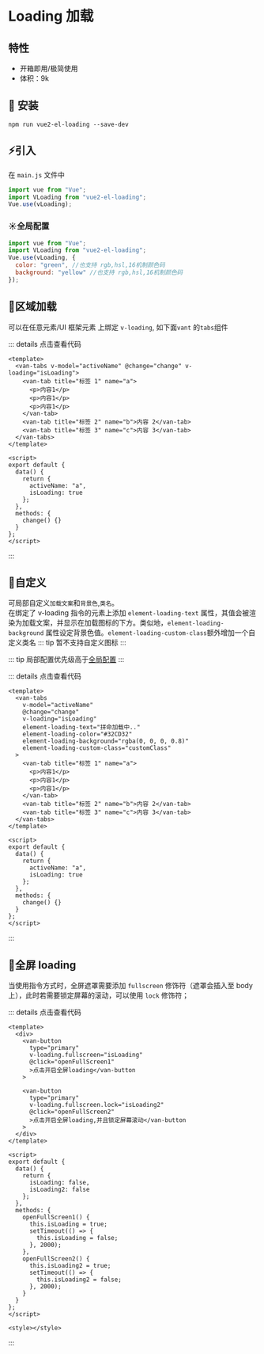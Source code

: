 # Loading 加载

## 特性

- 开箱即用/极简使用
- 体积：9k

## :popcorn: 安装

`npm run vue2-el-loading --save-dev`

## :zap:引入

在 `main.js` 文件中

```js
import vue from "Vue";
import VLoading from "vue2-el-loading";
Vue.use(vLoading);
```

### :sunny:全局配置

```js {4,5}
import vue from "Vue";
import VLoading from "vue2-el-loading";
Vue.use(vLoading, {
  color: "green", //也支持 rgb,hsl,16机制颜色码
  background: "yellow" //也支持 rgb,hsl,16机制颜色码
});
```

## :crown:区域加载

可以在任意元素/UI 框架元素 上绑定 `v-loading`, 如下面`vant` 的`tabs`组件
<demo-1/>

::: details 点击查看代码

```vue {2,18}
<template>
  <van-tabs v-model="activeName" @change="change" v-loading="isLoading">
    <van-tab title="标签 1" name="a">
      <p>内容1</p>
      <p>内容1</p>
      <p>内容1</p>
    </van-tab>
    <van-tab title="标签 2" name="b">内容 2</van-tab>
    <van-tab title="标签 3" name="c">内容 3</van-tab>
  </van-tabs>
</template>

<script>
export default {
  data() {
    return {
      activeName: "a",
      isLoading: true
    };
  },
  methods: {
    change() {}
  }
};
</script>
```

:::

## :school_satchel:自定义

可局部自定义`加载文案`和`背景色`,`类名`。<br/>
在绑定了 v-loading 指令的元素上添加 `element-loading-text` 属性，其值会被渲染为加载文案，并显示在加载图标的下方。类似地，`element-loading-background` 属性设定背景色值。`element-loading-custom-class`额外增加一个自定义类名
::: tip
暂不支持自定义图标
:::

::: tip
局部配置优先级高于[全局配置](#全局配置)
:::
<demo-2 />

::: details 点击查看代码

```vue {6,7,8,9}
<template>
  <van-tabs
    v-model="activeName"
    @change="change"
    v-loading="isLoading"
    element-loading-text="拼命加载中.."
    element-loading-color="#32CD32"
    element-loading-background="rgba(0, 0, 0, 0.8)"
    element-loading-custom-class="customClass"
  >
    <van-tab title="标签 1" name="a">
      <p>内容1</p>
      <p>内容1</p>
      <p>内容1</p>
    </van-tab>
    <van-tab title="标签 2" name="b">内容 2</van-tab>
    <van-tab title="标签 3" name="c">内容 3</van-tab>
  </van-tabs>
</template>

<script>
export default {
  data() {
    return {
      activeName: "a",
      isLoading: true
    };
  },
  methods: {
    change() {}
  }
};
</script>
```

:::

## :unicorn:全屏 loading

当使用指令方式时，全屏遮罩需要添加 `fullscreen` 修饰符（遮罩会插入至 body 上），此时若需要锁定屏幕的滚动，可以使用 `lock` 修饰符；

<demo-3 />
::: details 点击查看代码

```vue {5,12}
<template>
  <div>
    <van-button
      type="primary"
      v-loading.fullscreen="isLoading"
      @click="openFullScreen1"
      >点击开启全屏loading</van-button
    >

    <van-button
      type="primary"
      v-loading.fullscreen.lock="isLoading2"
      @click="openFullScreen2"
      >点击开启全屏loading,并且锁定屏幕滚动</van-button
    >
  </div>
</template>

<script>
export default {
  data() {
    return {
      isLoading: false,
      isLoading2: false
    };
  },
  methods: {
    openFullScreen1() {
      this.isLoading = true;
      setTimeout(() => {
        this.isLoading = false;
      }, 2000);
    },
    openFullScreen2() {
      this.isLoading2 = true;
      setTimeout(() => {
        this.isLoading2 = false;
      }, 2000);
    }
  }
};
</script>

<style></style>
```

:::
